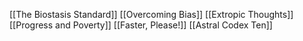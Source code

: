 [[The Biostasis Standard]]
[[Overcoming Bias]]
[[Extropic Thoughts]]
[[Progress and Poverty]]
[[Faster, Please!]]
[[Astral Codex Ten]]
